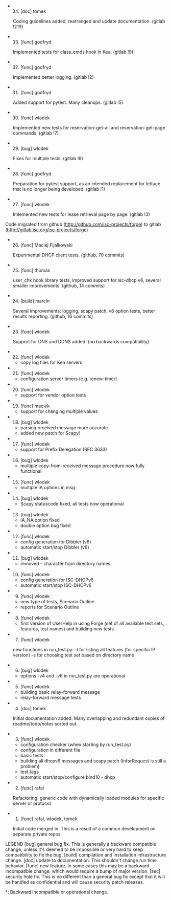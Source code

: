 * 34.   [doc]	tomek

	Coding guidelines added, rearranged and update documentation.
	(gitlab !219)

* 33.	[func]	godfryd

	Implemented tests for class_cmds hook in Kea.
	(gitlab !9)

* 32.	[func]	godfryd

	Implemented better logging.
	(gitlab !2)

* 31.	[func]	godfryd

	Added support for pytest. Many cleanups.
	(gitlab !5)

* 30.	[func]	wlodek

	Implemented new tests for reservation-get-all and reservation-get-page
	commands.
	(gitlab !7)

* 29.	[bug]	wlodek

	Fixes for multiple tests.
	(gitlab !8)

* 28.	[func]	godfryd

	Preparation for pytest support, as an intended replacement for lettuce
	that is no longer being developed.
	(gitlab !1)

* 27.	[func]	wlodek

	Imlemented new tests for lease retrieval page by page.
	(gitlab !3)

Code migrated from github (http://github.com/isc-projects/forge)
            to gitlab (http://gitlab.isc.org/isc-projects/forge)

* 26.	[func]	Maciej Fijalkowski

	Experimental DHCP client tests.
	(github, 70 commits)

* 25.	[func]	thomas

	user_chk hook library tests, improved support for isc-dhcp v6,
	several smaller improvements.
	(github, 14 commits)

* 24.	[build]	marcin

	Several improvements: logging, scapy patch, v6 option tests,
	better results reporting.
	(github, 16 commits)

* 23.	[func]	wlodek

	Support for DNS and DDNS added.
	(no backwards compatibility)

* 22.	[func]	wlodek

	- copy log files for Kea servers

* 21.	[func]	wlodek

    - configuration server timers (e.g. renew-timer)

* 20.	[func] 	wlodek

	- support for vendor option tests

* 19. [func]	maciek

	- support for changing multiple values

* 18. [bug]	wlodek

	- parsing received message more accurate
	- added new patch for Scapy!

* 17.	[func]	wlodek

	- support for Prefix Delegation (RFC 3633)

* 16.	[bug]	wlodek

	- multiple copy-from-received message procedure now fully functional

* 15.	[func]	wlodek

	- multiple IA options in msg

* 14.	[bug]	wlodek

	- Scapy statuscode fixed, all tests now operational

* 13.	[bug]	wlodek

	- IA_NA option fixed
	- double option bug fixed

* 12.	[func]	wlodek

	- config generation for Dibbler (v6)
	- automatic start/stop Dibbler (v6)

* 11.	[bug]	wlodek

	- removed - character from directory names.

* 10.	[func]	wlodek

	- config generation for ISC-DHCPv6
	- automatic start/stop ISC-DHCPv6

* 9. 	[func]	wlodek

	- new type of tests, Scenario Outline
	- reports for Scenario Outline

* 8.	[func]	wlodek

	- first version of UserHelp in using Forge (set of all available
	test sets, features, test names) and building new tests

* 7.	[func]	wlodek

	new functions in run_test.py:
	-l for listing all features (for specific IP version)
	-s for choosing test set based on directory name

* 6. [bug] wlodek

	- options -v4 and -v6 in run_test.py are operational

* 5. [func] wlodek

	- building basic relay-forward message
	- relay-forward message tests

* 4. [doc] tomek

	Initial documentation added. Many overlapping and redundant copies
	of readme/todo/notes sorted out.

* 3. [func] wlodek

	- configuration checker (when starting by run_test.py)
	- configuration in different file
	- basic tests
	- building all dhcpv6 messages and scapy patch (InforRequest is
	  still a problem)
	- test tags
	- automatic start/stop/configure bind10 - dhcp

* 2. [func] rafal

	Refactoring: generic code with dynamically loaded modules for
	specific server or protocol

* 1. [func] rafal, wlodek, tomek

	Initial code merged in. This is a result of a common development
	on separate private repos.

LEGEND
[bug] 	general bug fix.  This is generally a backward compatible change,
	unless it's deemed to be impossible or very hard to keep
	compatibility to fix the bug.
[build] compilation and installation infrastructure change.
[doc] 	update to documentation. This shouldn't change run time behavior.
[func] 	new feature.  In some cases this may be a backward incompatible
	change, which would require a bump of major version.
[sec] 	security hole fix. This is no different than a general bug
	fix except that it will be handled as confidential and will cause
	security patch releases.

*: Backward incompatible or operational change.
